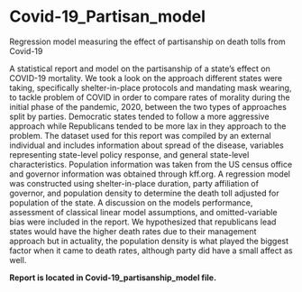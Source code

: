 # Covid-19_Partisan_model
Regression model measuring the effect of partisanship on death tolls from Covid-19

A statistical report and model on the partisanship of a state’s effect on COVID-19 mortality. We took a look on the approach different states were taking, specifically shelter-in-place protocols and mandating mask wearing, to tackle problem of COVID in order to compare rates of morality during the initial phase of the pandemic, 2020, between the two types of approaches split by parties. Democratic states tended to follow a more aggressive approach while Republicans tended to be more lax in they approach to the problem. The dataset used for this report was compiled by an external individual and includes information about spread of the disease, variables representing state-level policy response, and general state-level characteristics. Population information was taken from the US census office and governor information was obtained through kff.org. A regression model was constructed using shelter-in-place duration, party affiliation of governor, and population density to determine the death toll adjusted for population of the state. A discussion on the models performance, assessment of classical linear model assumptions, and omitted-variable bias were included in the report. We hypothesized that republicans lead states would have the higher death rates due to their management approach but in actuality, the population density is what played the biggest factor when it came to death rates, although party did have a small affect as well.

**Report is located in Covid-19_partisanship_model file.**
